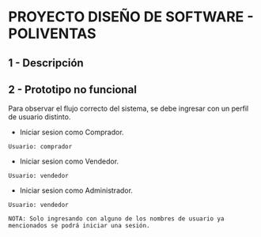 PROYECTO DISEÑO DE SOFTWARE - POLIVENTAS
======================

1 - Descripción
---------------


2 - Prototipo no funcional
---------------
Para observar el flujo correcto del sistema, se debe ingresar con un perfil de usuario distinto.

* Iniciar sesion como Comprador.
```
Usuario: comprador

```
* Iniciar sesion como Vendedor.

```
Usuario: vendedor
```

* Iniciar sesion como Administrador.

```
Usuario: vendedor
```

```
NOTA: Solo ingresando con alguno de los nombres de usuario ya mencionados se podrá iniciar una sesión.
```
